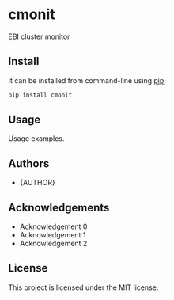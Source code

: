 # cmonit
EBI cluster monitor

## Install
It can be installed from command-line using [pip](https://pypi.python.org/pypi/pip):
```bash
pip install cmonit
```

## Usage
Usage examples.

## Authors
* {AUTHOR}

## Acknowledgements
- Acknowledgement 0
- Acknowledgement 1
- Acknowledgement 2

## License
This project is licensed under the MIT license.
